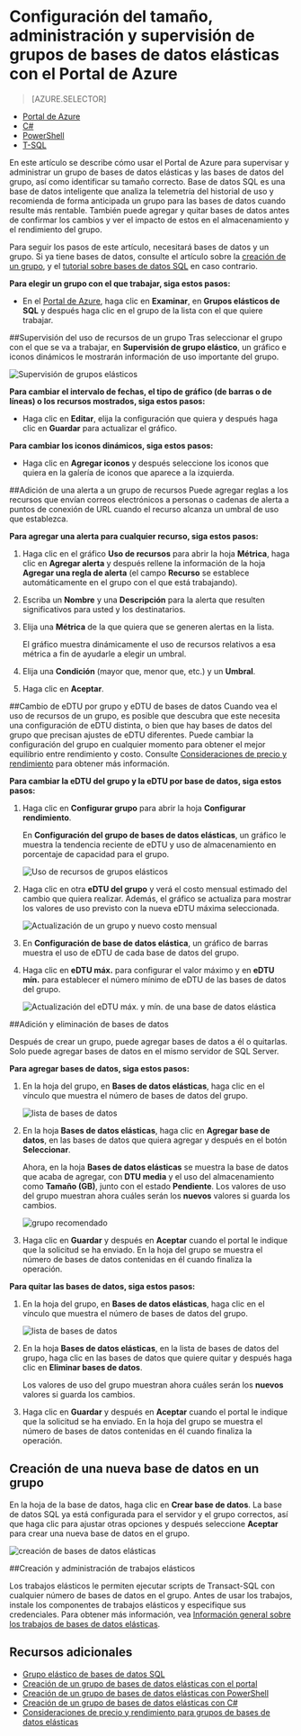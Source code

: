 <properties
	pageTitle="Configuración del tamaño, administración y supervisión de grupos de bases de datos elásticas"
	description="Obtenga más información sobre cómo usar la inteligencia integrada de la Base de datos SQL y el Portal de Azure con el objetivo de administrar y supervisar un grupo de bases de datos elásticas escalables, así como identificar su tamaño más adecuado, con el objetivo de optimizar el rendimiento de las bases de datos y administrar los costos."
	keywords=""
	services="sql-database"
	documentationCenter=""
	authors="sidneyh"
	manager="jhubbard"
	editor="cgronlun"/>

<tags
	ms.service="sql-database"
	ms.devlang="NA"
	ms.date="04/01/2016"
	ms.author="sidneyh"
	ms.workload="data-management"
	ms.topic="article"
	ms.tgt_pltfrm="NA"/>


# Configuración del tamaño, administración y supervisión de grupos de bases de datos elásticas con el Portal de Azure

> [AZURE.SELECTOR]
- [Portal de Azure](sql-database-elastic-pool-manage-portal.md)
- [C#](sql-database-elastic-pool-manage-csharp.md)
- [PowerShell](sql-database-elastic-pool-manage-powershell.md)
- [T-SQL](sql-database-elastic-pool-manage-tsql.md)


En este artículo se describe cómo usar el Portal de Azure para supervisar y administrar un grupo de bases de datos elásticas y las bases de datos del grupo, así como identificar su tamaño correcto. Base de datos SQL es una base de datos inteligente que analiza la telemetría del historial de uso y recomienda de forma anticipada un grupo para las bases de datos cuando resulte más rentable. También puede agregar y quitar bases de datos antes de confirmar los cambios y ver el impacto de estos en el almacenamiento y el rendimiento del grupo.

Para seguir los pasos de este artículo, necesitará bases de datos y un grupo. Si ya tiene bases de datos, consulte el artículo sobre la [creación de un grupo](sql-database-elastic-pool-create-portal.md), y el [tutorial sobre bases de datos SQL](sql-database-get-started) en caso contrario.

**Para elegir un grupo con el que trabajar, siga estos pasos:**

- En el [Portal de Azure](https://portal.azure.com), haga clic en **Examinar**, en **Grupos elásticos de SQL** y después haga clic en el grupo de la lista con el que quiere trabajar.

##Supervisión del uso de recursos de un grupo
Tras seleccionar el grupo con el que se va a trabajar, en **Supervisión de grupo elástico**, un gráfico e iconos dinámicos le mostrarán información de uso importante del grupo.

![Supervisión de grupos elásticos](./media/sql-database-elastic-pool-manage-portal/monitor-elastic-pool.png)

**Para cambiar el intervalo de fechas, el tipo de gráfico (de barras o de líneas) o los recursos mostrados, siga estos pasos:**

- Haga clic en **Editar**, elija la configuración que quiera y después haga clic en **Guardar** para actualizar el gráfico.

**Para cambiar los iconos dinámicos, siga estos pasos:**

- Haga clic en **Agregar iconos** y después seleccione los iconos que quiera en la galería de iconos que aparece a la izquierda.

##Adición de una alerta a un grupo de recursos
Puede agregar reglas a los recursos que envían correos electrónicos a personas o cadenas de alerta a puntos de conexión de URL cuando el recurso alcanza un umbral de uso que establezca.

**Para agregar una alerta para cualquier recurso, siga estos pasos:**

1. Haga clic en el gráfico **Uso de recursos** para abrir la hoja **Métrica**, haga clic en **Agregar alerta** y después rellene la información de la hoja **Agregar una regla de alerta** (el campo **Recurso** se establece automáticamente en el grupo con el que está trabajando).
2. Escriba un **Nombre** y una **Descripción** para la alerta que resulten significativos para usted y los destinatarios.
3. Elija una **Métrica** de la que quiera que se generen alertas en la lista.

    El gráfico muestra dinámicamente el uso de recursos relativos a esa métrica a fin de ayudarle a elegir un umbral.

4. Elija una **Condición** (mayor que, menor que, etc.) y un **Umbral**.
5. Haga clic en **Aceptar**.

##Cambio de eDTU por grupo y eDTU de bases de datos
Cuando vea el uso de recursos de un grupo, es posible que descubra que este necesita una configuración de eDTU distinta, o bien que hay bases de datos del grupo que precisan ajustes de eDTU diferentes. Puede cambiar la configuración del grupo en cualquier momento para obtener el mejor equilibrio entre rendimiento y costo. Consulte [Consideraciones de precio y rendimiento](sql-database-elastic-pool-guidance.md) para obtener más información.

**Para cambiar la eDTU del grupo y la eDTU por base de datos, siga estos pasos:**

1. Haga clic en **Configurar grupo** para abrir la hoja **Configurar rendimiento**.

    En **Configuración del grupo de bases de datos elásticas**, un gráfico le muestra la tendencia reciente de eDTU y uso de almacenamiento en porcentaje de capacidad para el grupo.

    ![Uso de recursos de grupos elásticos](./media/sql-database-elastic-pool-manage-portal/resize-pool.png)

2. Haga clic en otra **eDTU del grupo** y verá el costo mensual estimado del cambio que quiera realizar. Además, el gráfico se actualiza para mostrar los valores de uso previsto con la nueva eDTU máxima seleccionada.

    ![Actualización de un grupo y nuevo costo mensual](./media/sql-database-elastic-pool-manage-portal/pool-change-edtu.png)

3. En **Configuración de base de datos elástica**, un gráfico de barras muestra el uso de eDTU de cada base de datos del grupo.

4. Haga clic en **eDTU máx.** para configurar el valor máximo y en **eDTU mín.** para establecer el número mínimo de eDTU de las bases de datos del grupo.

    ![Actualización del eDTU máx. y mín. de una base de datos elástica](./media/sql-database-elastic-pool-manage-portal/change-db-edtuminmax.png)

##Adición y eliminación de bases de datos

Después de crear un grupo, puede agregar bases de datos a él o quitarlas. Solo puede agregar bases de datos en el mismo servidor de SQL Server.

**Para agregar bases de datos, siga estos pasos:**

1. En la hoja del grupo, en **Bases de datos elásticas**, haga clic en el vínculo que muestra el número de bases de datos del grupo.

    ![lista de bases de datos](./media/sql-database-elastic-pool-manage-portal/db-listing.png)

2. En la hoja **Bases de datos elásticas**, haga clic en **Agregar base de datos**, en las bases de datos que quiera agregar y después en el botón **Seleccionar**.

    Ahora, en la hoja **Bases de datos elásticas** se muestra la base de datos que acaba de agregar, con **DTU media** y el uso del almacenamiento como **Tamaño (GB)**, junto con el estado **Pendiente**. Los valores de uso del grupo muestran ahora cuáles serán los **nuevos** valores si guarda los cambios.

    ![grupo recomendado](./media/sql-database-elastic-pool-manage-portal/add-remove-databases.png)

3. Haga clic en **Guardar** y después en **Aceptar** cuando el portal le indique que la solicitud se ha enviado. En la hoja del grupo se muestra el número de bases de datos contenidas en él cuando finaliza la operación.

**Para quitar las bases de datos, siga estos pasos:**

1. En la hoja del grupo, en **Bases de datos elásticas**, haga clic en el vínculo que muestra el número de bases de datos del grupo.

    ![lista de bases de datos](./media/sql-database-elastic-pool-manage-portal/db-listing.png)

2. En la hoja **Bases de datos elásticas**, en la lista de bases de datos del grupo, haga clic en las bases de datos que quiere quitar y después haga clic en **Eliminar bases de datos**.

    Los valores de uso del grupo muestran ahora cuáles serán los **nuevos** valores si guarda los cambios.

3. Haga clic en **Guardar** y después en **Aceptar** cuando el portal le indique que la solicitud se ha enviado. En la hoja del grupo se muestra el número de bases de datos contenidas en él cuando finaliza la operación.

## Creación de una nueva base de datos en un grupo

En la hoja de la base de datos, haga clic en **Crear base de datos**. La base de datos SQL ya está configurada para el servidor y el grupo correctos, así que haga clic para ajustar otras opciones y después seleccione **Aceptar** para crear una nueva base de datos en el grupo.

   ![creación de bases de datos elásticas](./media/sql-database-elastic-pool-portal/create-database.png)

##Creación y administración de trabajos elásticos

Los trabajos elásticos le permiten ejecutar scripts de Transact-SQL con cualquier número de bases de datos en el grupo. Antes de usar los trabajos, instale los componentes de trabajos elásticos y especifique sus credenciales. Para obtener más información, vea [Información general sobre los trabajos de bases de datos elásticas](sql-database-elastic-jobs-overview.md).

## Recursos adicionales

- [Grupo elástico de bases de datos SQL](sql-database-elastic-pool.md)
- [Creación de un grupo de bases de datos elásticas con el portal](sql-database-elastic-pool-create-csharp.md)
- [Creación de un grupo de bases de datos elásticas con PowerShell](sql-database-elastic-pool-create-powershell.md)
- [Creación de un grupo de bases de datos elásticas con C#](sql-database-elastic-pool-create-csharp.md)
- [Consideraciones de precio y rendimiento para grupos de bases de datos elásticas](sql-database-elastic-pool-guidance.md)

<!---HONumber=AcomDC_0413_2016-->